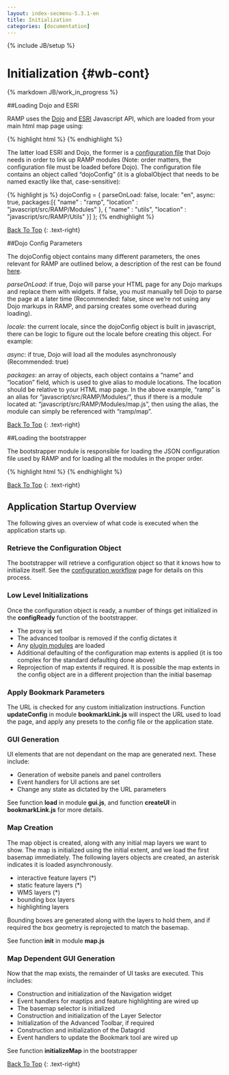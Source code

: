 ```yaml
---
layout: index-secmenu-5.3.1-en
title: Initialization
categories: [documentation]
---
```

{% include JB/setup %}

<a name="top" />

# Initialization {#wb-cont}

{% markdown JB/work_in_progress %}

<div class="toc"></div>

##Loading Dojo and ESRI

RAMP uses the [Dojo](http://dojotoolkit.org/) and [ESRI](https://developers.arcgis.com/javascript/) Javascript API, which are loaded from your main html map page using:

{% highlight html %}
	<script type="text/javascript" src="./javascript/src/RAMP/RAMP-starter.js"></script>
	<script src="http://js.arcgis.com/3.8/" type="text/javascript"></script>
{% endhighlight %}

The latter load ESRI and Dojo, the former is a [configuration file](http://dojotoolkit.org/reference-guide/1.9/dojo/_base/config.html) that Dojo needs in order to link up RAMP modules (Note: order matters, the configuration file must be loaded before Dojo). The configuration file contains an object called “dojoConfig” (it is a globalObject that needs to be named exactly like that, case-sensitive):

{% highlight js %}
	dojoConfig = {
		parseOnLoad: false,
		locale: "en",
		async: true,
		packages:[{
			"name" : "ramp",
			"location" : "javascript/src/RAMP/Modules"
		},
		{
			"name" : "utils",
			"location" : "javascript/src/RAMP/Utils"
		}]
	};
{% endhighlight %}

[Back To Top](#top)
{: .text-right}

##Dojo Config Parameters

The dojoConfig object contains many different parameters, the ones relevant for RAMP are outlined below, a description of the rest can be found [here](http://dojotoolkit.org/reference-guide/1.9/dojo/_base/config.html).

_parseOnLoad_: if true, Dojo will parse your HTML page for any Dojo markups and replace them with widgets. If false, you must manually tell Dojo to parse the page at a later time (Recommended: false, since we’re not using any Dojo markups in RAMP, and parsing creates some overhead during loading).

_locale_: the current locale, since the dojoConfig object is built in javascript, there can be logic to figure out the locale before creating this object. For example:

_async_: if true, Dojo will load all the modules asynchronously (Recommended: true)

_packages_: an array of objects, each object contains a “name” and “location” field, which is used to give alias to module locations. The location should be relative to your HTML map page. In the above example, “ramp” is an alias for “javascript/src/RAMP/Modules/”, thus if there is a module located at: “javascript/src/RAMP/Modules/map.js”, then using the alias, the module can simply be referenced with “ramp/map”.

[Back To Top](#top)
{: .text-right}

##Loading the bootstrapper

The bootstrapper module is responsible for loading the JSON configuration file used by RAMP and for loading all the modules in the proper order.

{% highlight html %}
	<script type="text/javascript" src="./javascript/src/RAMP/bootstrapper.js"></script>
{% endhighlight %}

[Back To Top](#top)
{: .text-right}

## Application Startup Overview

The following gives an overview of what code is executed when the application starts up.

### Retrieve the Configuration Object

The bootstrapper will retrieve a configuration object so that it knows how to initialize itself.  See the [configuration workflow](configuration-flow-en.html) page for details on this process.

### Low Level Initializations

Once the configuration object is ready, a number of things get initialized in the __configReady__ function of the bootstrapper.

* The proxy is set
* The advanced toolbar is removed if the config dictates it
* Any [plugin modules](wms-support-en.html#plugin) are loaded
* Additional defaulting of the configuration map extents is applied (it is too complex for the standard defaulting done above)
* Reprojection of map extents if required.  It is possible the map extents in the config object are in a different projection than the initial basemap

### Apply Bookmark Parameters

The URL is checked for any custom initialization instructions.  Function __updateConfig__ in module __bookmarkLink.js__ will inspect the URL used to load the page, and apply any presets to the config file or the application state.

### GUI Generation

UI elements that are not dependant on the map are generated next.  These include:

* Generation of website panels and panel controllers
* Event handlers for UI actions are set
* Change any state as dictated by the URL parameters

See function __load__ in module __gui.js__, and function __createUI__ in __bookmarkLink.js__ for more details. 

### Map Creation

The map object is created, along with any initial map layers we want to show.  The map is initialized using the initial extent, and we load the first basemap immediately.  The following layers objects are created, an asterisk indicates it is loaded asynchronously.

* interactive feature layers (*)
* static feature layers (*)
* WMS layers (*)
* bounding box layers
* highlighting layers

Bounding boxes are generated along with the layers to hold them, and if required the box geometry is reprojected to match the basemap.  

See function __init__ in module __map.js__

### Map Dependent GUI Generation

Now that the map exists, the remainder of UI tasks are executed.  This includes:

* Construction and initialization of the Navigation widget
* Event handlers for maptips and feature highlighting are wired up
* The basemap selector is initialized
* Construction and initialization of the Layer Selector
* Initialization of the Advanced Toolbar, if required
* Construction and initialization of the Datagrid
* Event handlers to update the Bookmark tool are wired up

See function __initializeMap__ in the bootstrapper

[Back To Top](#top)
{: .text-right}


